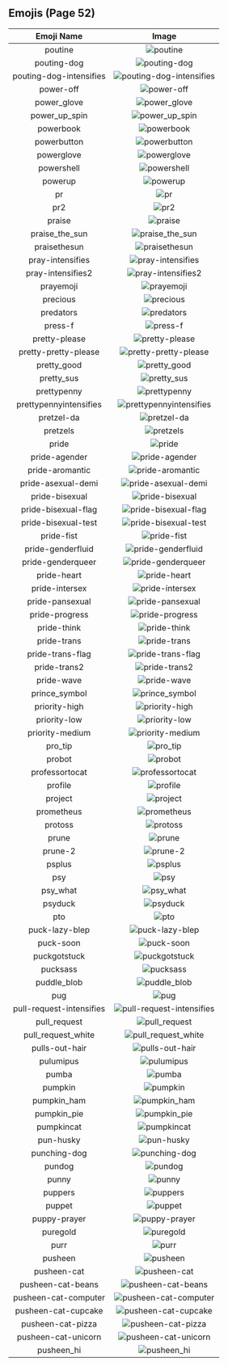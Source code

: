 
  ## Emojis (Page 52)
  |Emoji Name|Image|
  | :-: | :-: |
  |poutine| ![poutine](/output/poutine.png)|
  |pouting-dog| ![pouting-dog](/output/pouting-dog.png)|
  |pouting-dog-intensifies| ![pouting-dog-intensifies](/output/pouting-dog-intensifies.gif)|
  |power-off| ![power-off](/output/power-off.png)|
  |power_glove| ![power_glove](/output/power_glove.png)|
  |power_up_spin| ![power_up_spin](/output/power_up_spin.gif)|
  |powerbook| ![powerbook](/output/powerbook.png)|
  |powerbutton| ![powerbutton](/output/powerbutton.png)|
  |powerglove| ![powerglove](/output/powerglove.png)|
  |powershell| ![powershell](/output/powershell.jpg)|
  |powerup| ![powerup](/output/powerup.gif)|
  |pr| ![pr](/output/pr.png)|
  |pr2| ![pr2](/output/pr2.png)|
  |praise| ![praise](/output/praise)|
  |praise_the_sun| ![praise_the_sun](/output/praise_the_sun.gif)|
  |praisethesun| ![praisethesun](/output/praisethesun.jpg)|
  |pray-intensifies| ![pray-intensifies](/output/pray-intensifies.gif)|
  |pray-intensifies2| ![pray-intensifies2](/output/pray-intensifies2.gif)|
  |prayemoji| ![prayemoji](/output/prayemoji)|
  |precious| ![precious](/output/precious.jpg)|
  |predators| ![predators](/output/predators.png)|
  |press-f| ![press-f](/output/press-f.png)|
  |pretty-please| ![pretty-please](/output/pretty-please.png)|
  |pretty-pretty-please| ![pretty-pretty-please](/output/pretty-pretty-please.png)|
  |pretty_good| ![pretty_good](/output/pretty_good)|
  |pretty_sus| ![pretty_sus](/output/pretty_sus.png)|
  |prettypenny| ![prettypenny](/output/prettypenny.jpg)|
  |prettypennyintensifies| ![prettypennyintensifies](/output/prettypennyintensifies.gif)|
  |pretzel-da| ![pretzel-da](/output/pretzel-da.png)|
  |pretzels| ![pretzels](/output/pretzels.png)|
  |pride| ![pride](/output/pride.png)|
  |pride-agender| ![pride-agender](/output/pride-agender.png)|
  |pride-aromantic| ![pride-aromantic](/output/pride-aromantic.png)|
  |pride-asexual-demi| ![pride-asexual-demi](/output/pride-asexual-demi.png)|
  |pride-bisexual| ![pride-bisexual](/output/pride-bisexual.png)|
  |pride-bisexual-flag| ![pride-bisexual-flag](/output/pride-bisexual-flag.png)|
  |pride-bisexual-test| ![pride-bisexual-test](/output/pride-bisexual-test.png)|
  |pride-fist| ![pride-fist](/output/pride-fist.png)|
  |pride-genderfluid| ![pride-genderfluid](/output/pride-genderfluid.png)|
  |pride-genderqueer| ![pride-genderqueer](/output/pride-genderqueer.png)|
  |pride-heart| ![pride-heart](/output/pride-heart.png)|
  |pride-intersex| ![pride-intersex](/output/pride-intersex.png)|
  |pride-pansexual| ![pride-pansexual](/output/pride-pansexual.png)|
  |pride-progress| ![pride-progress](/output/pride-progress.png)|
  |pride-think| ![pride-think](/output/pride-think.png)|
  |pride-trans| ![pride-trans](/output/pride-trans.png)|
  |pride-trans-flag| ![pride-trans-flag](/output/pride-trans-flag.png)|
  |pride-trans2| ![pride-trans2](/output/pride-trans2.png)|
  |pride-wave| ![pride-wave](/output/pride-wave.png)|
  |prince_symbol| ![prince_symbol](/output/prince_symbol.png)|
  |priority-high| ![priority-high](/output/priority-high.png)|
  |priority-low| ![priority-low](/output/priority-low.png)|
  |priority-medium| ![priority-medium](/output/priority-medium.png)|
  |pro_tip| ![pro_tip](/output/pro_tip.png)|
  |probot| ![probot](/output/probot.png)|
  |professortocat| ![professortocat](/output/professortocat.png)|
  |profile| ![profile](/output/profile.png)|
  |project| ![project](/output/project.jpg)|
  |prometheus| ![prometheus](/output/prometheus.png)|
  |protoss| ![protoss](/output/protoss.jpg)|
  |prune| ![prune](/output/prune.png)|
  |prune-2| ![prune-2](/output/prune-2.png)|
  |psplus| ![psplus](/output/psplus.png)|
  |psy| ![psy](/output/psy.gif)|
  |psy_what| ![psy_what](/output/psy_what.png)|
  |psyduck| ![psyduck](/output/psyduck.png)|
  |pto| ![pto](/output/pto.png)|
  |puck-lazy-blep| ![puck-lazy-blep](/output/puck-lazy-blep.png)|
  |puck-soon| ![puck-soon](/output/puck-soon)|
  |puckgotstuck| ![puckgotstuck](/output/puckgotstuck.png)|
  |pucksass| ![pucksass](/output/pucksass.png)|
  |puddle_blob| ![puddle_blob](/output/puddle_blob.png)|
  |pug| ![pug](/output/pug.png)|
  |pull-request-intensifies| ![pull-request-intensifies](/output/pull-request-intensifies.gif)|
  |pull_request| ![pull_request](/output/pull_request.png)|
  |pull_request_white| ![pull_request_white](/output/pull_request_white.png)|
  |pulls-out-hair| ![pulls-out-hair](/output/pulls-out-hair.png)|
  |pulumipus| ![pulumipus](/output/pulumipus.png)|
  |pumba| ![pumba](/output/pumba.png)|
  |pumpkin| ![pumpkin](/output/pumpkin.gif)|
  |pumpkin_ham| ![pumpkin_ham](/output/pumpkin_ham.gif)|
  |pumpkin_pie| ![pumpkin_pie](/output/pumpkin_pie.png)|
  |pumpkincat| ![pumpkincat](/output/pumpkincat.png)|
  |pun-husky| ![pun-husky](/output/pun-husky.png)|
  |punching-dog| ![punching-dog](/output/punching-dog.gif)|
  |pundog| ![pundog](/output/pundog.png)|
  |punny| ![punny](/output/punny.png)|
  |puppers| ![puppers](/output/puppers.png)|
  |puppet| ![puppet](/output/puppet.png)|
  |puppy-prayer| ![puppy-prayer](/output/puppy-prayer.png)|
  |puregold| ![puregold](/output/puregold.jpg)|
  |purr| ![purr](/output/purr.png)|
  |pusheen| ![pusheen](/output/pusheen.gif)|
  |pusheen-cat| ![pusheen-cat](/output/pusheen-cat.png)|
  |pusheen-cat-beans| ![pusheen-cat-beans](/output/pusheen-cat-beans.gif)|
  |pusheen-cat-computer| ![pusheen-cat-computer](/output/pusheen-cat-computer.gif)|
  |pusheen-cat-cupcake| ![pusheen-cat-cupcake](/output/pusheen-cat-cupcake.gif)|
  |pusheen-cat-pizza| ![pusheen-cat-pizza](/output/pusheen-cat-pizza.gif)|
  |pusheen-cat-unicorn| ![pusheen-cat-unicorn](/output/pusheen-cat-unicorn.gif)|
  |pusheen_hi| ![pusheen_hi](/output/pusheen_hi.gif)|
  